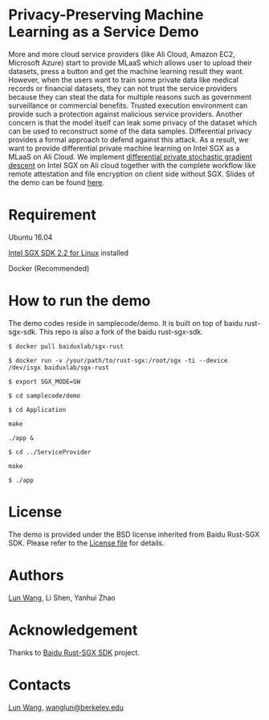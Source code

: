 # Privacy-Preserving Machine Learning as a Service Demo

More and more cloud service providers (like Ali Cloud, Amazon EC2, Microsoft Azure) start to provide MLaaS which allows user to upload their datasets, press a button and get the machine learning result they want. 
However, when the users want to train some private data like medical records or financial datasets, they can not trust the service providers because they can steal the data for multiple reasons such as government surveillance or commercial benefits. Trusted execution environment can provide such a protection against malicious service providers.
Another concern is that the model itself can leak some privacy of the dataset which can be used to reconstruct some of the data samples. Differential privacy provides a formal approach to defend against this attack.
As a result, we want to provide differential private machine learning on Intel SGX as a MLaaS on Ali Cloud. We implement [differential private stochastic gradient descent](http://cs-people.bu.edu/omthkkr/papers/TPDPCO.pdf) on Intel SGX on Ali cloud together with the complete workflow like remote attestation and file encryption on client side without SGX. Slides of the demo can be found [here](https://github.com/spartazhihu/spartazhihu.github.io/blob/master/files/Ali%20Cloud%20Computing%20Demo%20Slides.pptx).

# Requirement

Ubuntu 16.04

[Intel SGX SDK 2.2 for Linux](https://01.org/intel-software-guard-extensions/downloads) installed

Docker (Recommended)

# How to run the demo

The demo codes reside in samplecode/demo. It is built on top of baidu rust-sgx-sdk. This repo is also a fork of the baidu rust-sgx-sdk.

`$ docker pull baiduxlab/sgx-rust`

`$ docker run -v /your/path/to/rust-sgx:/root/sgx -ti --device /dev/isgx baiduxlab/sgx-rust`

`$ export SGX_MODE=SW` 

`$ cd samplecode/demo`

`$ cd Application`

`make`

`./app &`

`$ cd ../ServiceProvider`

`make`

`$ ./app`

# License

The demo is provided under the BSD license inherited from Baidu Rust-SGX SDK. Please refer to the [License file](LICENSE) for details.

# Authors

[Lun Wang](wanglunucb.com), Li Shen, Yanhui Zhao

# Acknowledgement

Thanks to [Baidu Rust-SGX SDK](https://github.com/baidu/rust-sgx-sdk) project.

# Contacts

[Lun Wang](wanglunucb.com), wanglun@berkeley.edu

